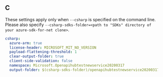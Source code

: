 ## C

These settings apply only when `--csharp` is specified on the command line.
Please also specify `--csharp-sdks-folder=<path to "SDKs" directory of your azure-sdk-for-net clone>`.

```yaml $(csharp)
csharp:
  azure-arm: true
  license-header: MICROSOFT_MIT_NO_VERSION
  payload-flattening-threshold: 1
  clear-output-folder: true
  client-side-validation: false
  namespace: Microsoft.Openapihubtestnewservice20200317
  output-folder: $(csharp-sdks-folder)/openapihubtestnewservice20200317/management/Microsoft.Openapihubtestnewservice20200317/GeneratedProtocol
```
